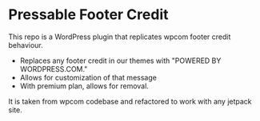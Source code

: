 # Pressable Footer Credit

This repo is a WordPress plugin that replicates wpcom footer credit behaviour.

- Replaces any footer credit in our themes with "POWERED BY WORDPRESS.COM."
- Allows for customization of that message
- With premium plan, allows for removal.

It is taken from wpcom codebase and refactored to work with any jetpack site.

